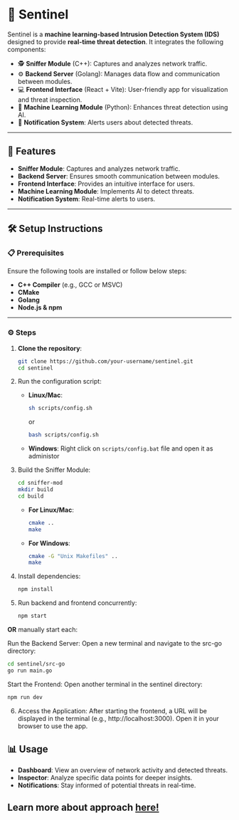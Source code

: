 # 🚨 Sentinel

Sentinel is a **machine learning-based Intrusion Detection System (IDS)** designed to provide **real-time threat detection**. It integrates the following components:

- 🕵️ **Sniffer Module** (C++): Captures and analyzes network traffic.
- ⚙️ **Backend Server** (Golang): Manages data flow and communication between modules.
- 💻 **Frontend Interface** (React + Vite): User-friendly app for visualization and threat inspection.
- 🧠 **Machine Learning Module** (Python): Enhances threat detection using AI.
- 🔔 **Notification System**: Alerts users about detected threats.

---

## 🌟 Features

- **Sniffer Module**: Captures and analyzes network traffic.
- **Backend Server**: Ensures smooth communication between modules.
- **Frontend Interface**: Provides an intuitive interface for users.
- **Machine Learning Module**: Implements AI to detect threats.
- **Notification System**: Real-time alerts to users.

---

## 🛠️ Setup Instructions

### 📋 Prerequisites

Ensure the following tools are installed or follow below steps:

- **C++ Compiler** (e.g., GCC or MSVC)
- **CMake**
- **Golang**
- **Node.js & npm**

---

### ⚙️ Steps

1. **Clone the repository**:
   ```bash
   git clone https://github.com/your-username/sentinel.git
   cd sentinel
   ```
   
2. Run the configuration script:
   - **Linux/Mac**:
     ```bash
     sh scripts/config.sh
     ```
     or
     
     ```bash
     bash scripts/config.sh
     ```
    - **Windows**:
      Right click on `scripts/config.bat` file and open it as administor
   
3. Build the Sniffer Module:
   ```bash
   cd sniffer-mod
   mkdir build
   cd build
   ```
    - **For Linux/Mac**:
      ```bash
      cmake ..
      make
      ```
    - **For Windows**:
      ```bash
      cmake -G "Unix Makefiles" ..
      make
      ```

4. Install dependencies:
   ```bash
   npm install
   ```
   
5. Run backend and frontend concurrently:
   ```bash
   npm start
   ```
**OR** manually start each:

Run the Backend Server: Open a new terminal and navigate to the src-go directory:
   ```bash
   cd sentinel/src-go
   go run main.go
   ```
Start the Frontend: Open another terminal in the sentinel directory:
   ```bash
   npm run dev
   ```
6. Access the Application: After starting the frontend, a URL will be displayed in the terminal (e.g., http://localhost:3000). Open it in your browser to use the app.

## 📊 Usage
- **Dashboard**: View an overview of network activity and detected threats.
- **Inspector**: Analyze specific data points for deeper insights.
- **Notifications**: Stay informed of potential threats in real-time.

## Learn more about approach [here!](https://github.com/tr41z/sentinel/blob/sentinel/docs/APPROACH.md)

